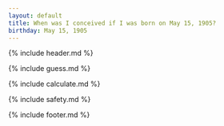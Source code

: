 ```yaml
---
layout: default
title: When was I conceived if I was born on May 15, 1905?
birthday: May 15, 1905
---
```


{% include header.md %}

{% include guess.md %}

{% include calculate.md %}

{% include safety.md %}

{% include footer.md %}



